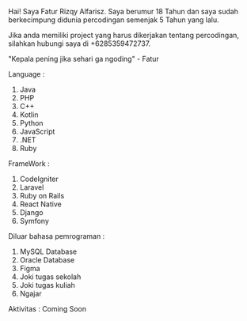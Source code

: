 Hai!
Saya Fatur Rizqy Alfarisz. Saya berumur 18 Tahun dan saya sudah berkecimpung didunia percodingan semenjak 5 Tahun yang lalu.

Jika anda memiliki project yang harus dikerjakan tentang percodingan, silahkan hubungi saya di +6285359472737.

"Kepala pening jika sehari ga ngoding" - Fatur

Language :
1. Java
2. PHP
3. C++
4. Kotlin
5. Python
6. JavaScript
7. .NET
8. Ruby

FrameWork :
1. CodeIgniter
2. Laravel
3. Ruby on Rails
4. React Native
5. Django
6. Symfony

Diluar bahasa pemrograman :
1. MySQL Database
2. Oracle Database
3. Figma
4. Joki tugas sekolah
5. Joki tugas kuliah
6. Ngajar

Aktivitas :
Coming Soon
